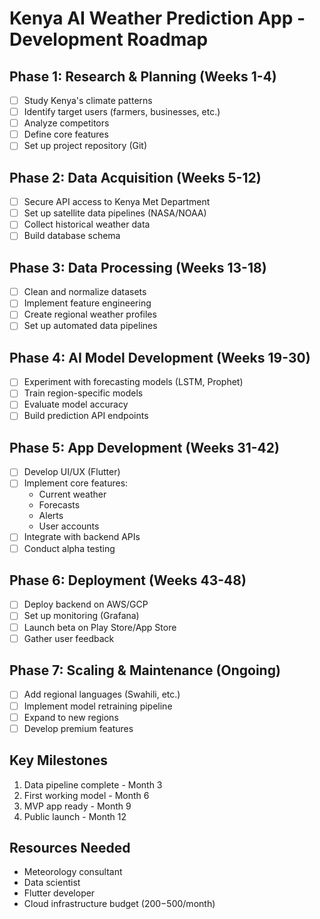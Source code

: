 # Kenya AI Weather Prediction App - Development Roadmap

## Phase 1: Research & Planning (Weeks 1-4)

- [ ] Study Kenya's climate patterns
- [ ] Identify target users (farmers, businesses, etc.)
- [ ] Analyze competitors
- [ ] Define core features
- [ ] Set up project repository (Git)

## Phase 2: Data Acquisition (Weeks 5-12)

- [ ] Secure API access to Kenya Met Department
- [ ] Set up satellite data pipelines (NASA/NOAA)
- [ ] Collect historical weather data
- [ ] Build database schema

## Phase 3: Data Processing (Weeks 13-18)

- [ ] Clean and normalize datasets
- [ ] Implement feature engineering
- [ ] Create regional weather profiles
- [ ] Set up automated data pipelines

## Phase 4: AI Model Development (Weeks 19-30)

- [ ] Experiment with forecasting models (LSTM, Prophet)
- [ ] Train region-specific models
- [ ] Evaluate model accuracy
- [ ] Build prediction API endpoints

## Phase 5: App Development (Weeks 31-42)

- [ ] Develop UI/UX (Flutter)
- [ ] Implement core features:
  - Current weather
  - Forecasts
  - Alerts
  - User accounts
- [ ] Integrate with backend APIs
- [ ] Conduct alpha testing

## Phase 6: Deployment (Weeks 43-48)

- [ ] Deploy backend on AWS/GCP
- [ ] Set up monitoring (Grafana)
- [ ] Launch beta on Play Store/App Store
- [ ] Gather user feedback

## Phase 7: Scaling & Maintenance (Ongoing)

- [ ] Add regional languages (Swahili, etc.)
- [ ] Implement model retraining pipeline
- [ ] Expand to new regions
- [ ] Develop premium features

## Key Milestones

1. Data pipeline complete - Month 3
2. First working model - Month 6
3. MVP app ready - Month 9
4. Public launch - Month 12

## Resources Needed

- Meteorology consultant
- Data scientist
- Flutter developer
- Cloud infrastructure budget ($200-$500/month)
